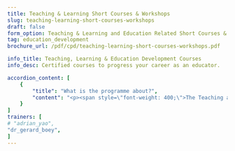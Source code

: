 ```yaml
---
title: Teaching & Learning Short Courses & Workshops 
slug: teaching-learning-short-courses-workshops
draft: false
form_option: Teaching & Learning and Education Related Short Courses & Workshop
tag: education_development
brochure_url: /pdf/cpd/teaching-learning-short-courses-workshops.pdf

info_title: Teaching, Learning & Education Development Courses
info_desc: Certified courses to progress your career as an educator.

accordion_content: [
    {
        "title": "What is the programme about?",
        "content": "<p><span style=\"font-weight: 400;\">The Teaching and Learning short courses promote and foster excellence in teaching and learning among academics. The short courses offered are crafted and designed with the mission of nurturing a community of educators that is innovative, responsive and collaborative. The courses are categorized into four areas:</span></p><ul>             <li style=\"font-weight: 400;\" aria-level=\"1\"><span style=\"font-weight: 400;\">Curriculum Development Planning and Design</span></li>                <li style=\"font-weight: 400;\" aria-level=\"1\"><span style=\"font-weight: 400;\">Pedagogy / Teaching Strategies</span></li>                <li style=\"font-weight: 400;\" aria-level=\"1\"><span style=\"font-weight: 400;\">Learning Assessments</span></li>                <li style=\"font-weight: 400;\" aria-level=\"1\"><span style=\"font-weight: 400;\">Technology Tools for Teaching and Learning</span></li></ul>"
    }
]
trainers: [
# "adrian_yao",
"dr_gerard_boey",
]
---
```

